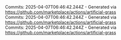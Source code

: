 Commits: 2025-04-07T06:46:42.244Z - Generated via https://github.com/marketplace/actions/artificial-grass
<br>
Commits: 2025-04-07T06:46:42.244Z - Generated via https://github.com/marketplace/actions/artificial-grass
<br>
Commits: 2025-04-07T06:46:42.244Z - Generated via https://github.com/marketplace/actions/artificial-grass
<br>
